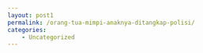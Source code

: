 ```yaml
---
layout: post1
permalink: /orang-tua-mimpi-anaknya-ditangkap-polisi/
categories:
    - Uncategorized
---
```


